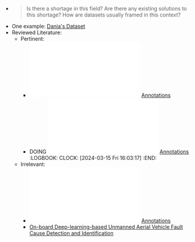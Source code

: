 - > Is there a shortage in this field?
  > Are there any existing solutions to this shortage?
  > How are datasets usually framed in this context?
- One example: [Dania's Dataset](https://www.kaggle.com/datasets/daniaherzalla/tii-ssrc-23)
- Reviewed Literature:
	- Pertinent:
		- ![UAV sensor failures dataset: Biomisa arducopter sensory critique (BASiC)](../assets/ahmad2024_1710410276208_0.pdf) [Annotations]([[hls__ahmad2024_1710410276208_0]])
		- DOING ![ALFA: A Dataset for UAV Fault and Anomaly Detection](../assets/keipour2020_1710416688776_0.pdf) [Annotations]([[hls__keipour2020_1710416688776_0]])
		  :LOGBOOK:
		  CLOCK: [2024-03-15 Fri 16:03:17]
		  :END:
	- Irrelevant:
		- ![Research on Drone Fault Detection Based on Failure Mode Databases](../assets/hou2023_1710413002493_0.pdf) [Annotations]([[hls__hou2023_1710413002493_0]])
		- [On-board Deep-learning-based Unmanned Aerial Vehicle Fault Cause Detection and Identification](https://sci-hub.st/10.1109/icra40945.2020.9197071)